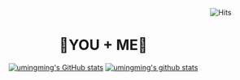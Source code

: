 <div align="center" width="1500px">
<div align="right">  
  
![Hits](https://hits.seeyoufarm.com/api/count/incr/badge.svg?url=https%3A%2F%2Fgithub.com%2Fumingming&count_bg=%2328394A&title_bg=%2328394A&icon=&icon_color=%23E7E7E7&title=%E2%9C%A8&edge_flat=false)
  
</div>  
  
# 💖YOU + ME💖

  
[![umingming's GitHub stats](https://github-readme-stats.vercel.app/api?username=umingming&show_icons=true&theme=vue&hide=stars)](https://github.com/umingming)
[![umingming's github stats](https://github-readme-stats.vercel.app/api/top-langs/?username=umingming&show_icons=true&hide_border=true&title_color=28394A&icon_color=5FC397&layout=compact)](https://github.com/umingming)  
</br></br>

<!-- ### Project💻
[![Readme Card](https://github-readme-stats.vercel.app/api/pin/?username=umingming&repo=Goguma&theme=vue&cache_seconds=1800)](https://github.com/umingming/Goguma)
[![Readme Card](https://github-readme-stats.vercel.app/api/pin/?username=umingming&repo=DragonLand&theme=vue&cache_seconds=1800)](https://github.com/umingming/DragonLand)
[![Readme Card](https://github-readme-stats.vercel.app/api/pin/?username=umingming&repo=DragonCenter&theme=vue&cache_seconds=1800)](https://github.com/umingming/DragonCenter) 
[![Readme Card](https://github-readme-stats.vercel.app/api/pin/?username=umingming&repo=DeepRoot&theme=vue&cache_seconds=1800)](https://github.com/umingming/DeepRoot)  
</br></br>

### Practice📝
[![Readme Card](https://github-readme-stats.vercel.app/api/pin/?username=lh0156&repo=Algorithm-Team&theme=vue&cache_seconds=1800)](https://github.com/lh0156/Algorithm-Team)
[![Readme Card](https://github-readme-stats.vercel.app/api/pin/?username=umingming&repo=CloneCoding&theme=vue&cache_seconds=1800)](https://github.com/umingming/CloneCoding)
</br></br> -->



</div>


<!--
**kimdeagle/kimdeagle** is a ✨ _special_ ✨ repository because its `README.md` (this file) appears on your GitHub profile.

Here are some ideas to get you started:

- 🔭 I’m currently working on ...
- 🌱 I’m currently learning ...
- 👯 I’m looking to collaborate on ...
- 🤔 I’m looking for help with ...
- 💬 Ask me about ...
- 📫 How to reach me: ...
- 😄 Pronouns: ...
- ⚡ Fun fact: ...
-->

